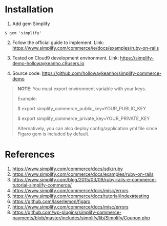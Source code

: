 # Installation
1) Add gem Simplify
```
$ gem 'simplify'
```

2) Follow the official guide to implement. Link: https://www.simplify.com/commerce/ie/docs/examples/ruby-on-rails


3) Tested on Cloud9 development environment. Link: https://simplify-demo-hollowaykeanho.c9users.io


4) Source code: https://github.com/hollowaykeanho/simplify-commerce-demo

> **NOTE**:
> You must export environment variable with your keys.
>
>
> Example:
>
> $ export simplify_commerce_public_key=YOUR_PUBLIC_KEY
>
> $ export simplify_commerce_private_key=YOUR_PRIVATE_KEY
>
>
> Alternatively, you can also deploy config/application.yml file since Figaro gem is included by default.


# References
1. https://www.simplify.com/commerce/docs/sdk/ruby
2. https://www.simplify.com/commerce/docs/examples/ruby-on-rails
3. https://www.simplify.com/blog/2015/03/09/ruby-rails-e-commerce-tutorial-simplify-commerce/
4. https://www.simplify.com/commerce/docs/misc/errors
5. https://www.simplify.com/commerce/docs/tutorial/index#testing
6. https://github.com/laserlemon/figaro
7. https://www.simplify.com/commerce/docs/misc/errors
8. https://github.com/wp-plugins/simplify-commerce-payments/blob/master/includes/simplify/lib/Simplify/Coupon.php
